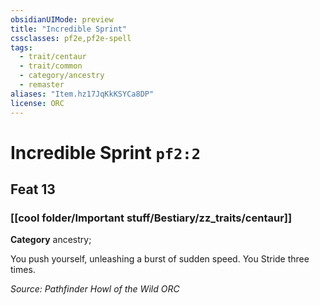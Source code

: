 ```yaml
---
obsidianUIMode: preview
title: "Incredible Sprint"
cssclasses: pf2e,pf2e-spell
tags:
  - trait/centaur
  - trait/common
  - category/ancestry
  - remaster
aliases: "Item.hz17JqKkKSYCa8DP"
license: ORC
---
```

# Incredible Sprint `pf2:2`
## Feat 13
### [[cool folder/Important stuff/Bestiary/zz_traits/centaur]]

**Category** ancestry; 




You push yourself, unleashing a burst of sudden speed. You Stride three times.

*Source: Pathfinder Howl of the Wild*
*ORC*